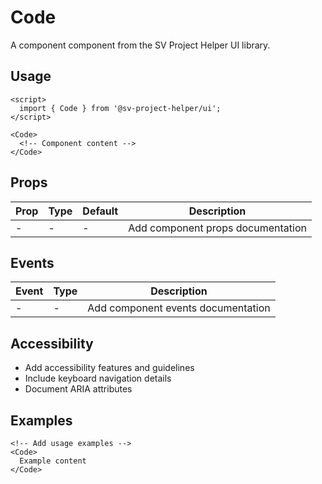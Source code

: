 # Code

A component component from the SV Project Helper UI library.

## Usage

```svelte
<script>
  import { Code } from '@sv-project-helper/ui';
</script>

<Code>
  <!-- Component content -->
</Code>
```

## Props

| Prop | Type | Default | Description |
|------|------|---------|-------------|
| - | - | - | Add component props documentation |

## Events

| Event | Type | Description |
|-------|------|-------------|
| - | - | Add component events documentation |

## Accessibility

- Add accessibility features and guidelines
- Include keyboard navigation details
- Document ARIA attributes

## Examples

```svelte
<!-- Add usage examples -->
<Code>
  Example content
</Code>
```